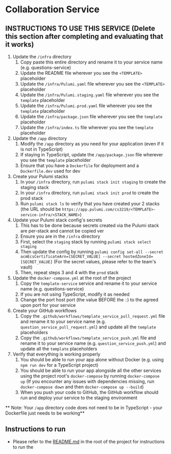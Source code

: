 # Collaboration Service

## INSTRUCTIONS TO USE THIS SERVICE (Delete this section after completing and evaluating that it works)

1. Update the `/infra` directory
   1. Copy paste this entire directory and rename it to your service name (e.g. questions-service)
   2. Update the README file wherever you see the `<TEMPLATE>` placeholder
   3. Update the `/infra/Pulumi.yaml` file wherever you see the `<TEMPLATE>` placeholder
   4. Update the `/infra/Pulumi.staging.yaml` file wherever you see the `template` placeholder
   5. Update the `/infra/Pulumi.prod.yaml` file wherever you see the `template` placeholder
   6. Update the `/infra/package.json` file wherever you see the `template` placeholder
   7. Update the `/infra/index.ts` file wherever you see the `template` placeholder
2. Update the `/app` directory
   1. Modify the `/app` directory as you need for your application (even if it is not in TypeScript)
   2. If staying in TypeScript, update the `/app/package.json` file wherever you see the `template` placeholder
   3. Ensure that you have a `Dockerfile` for deployment and a `Dockerfile.dev` used for dev
3. Create your Pulumi stacks
   1. In your `/infra` directory, run `pulumi stack init staging` to create the staging stack
   2. In your `/infra` directory, run `pulumi stack init prod` to create the prod stack
   3. Run `pulumi stack ls` to verify that you have created your 2 stacks (the URL should be `https://app.pulumi.com/cs3219/<TEMPLATE>-service-infra/<STACK_NAME>`)
4. Update your Pulumi stack config's secrets
   1. This has to be done because secrets created via the Pulumi stack are per-stack and cannot be copied ver
   2. Ensure you are in the `/infra` directory
   3. First, select the `staging` stack by running `pulumi stack select staging`
   4. Then update the config by running `pulumi config set-all --secret acmEcsCertificateArn=[SECRET_VALUE] --secret hostedZoneId=[SECRET_VALUE]` (For the secret values, please refer to the team's vault)
   5. Then, repeat steps 3 and 4 with the `prod` stack
5. Update the `docker-compose.yml` at the root of the project
   1. Copy the `template-service` service and rename it to your service name (e.g. questions-service)
   2. If you are not using TypeScript, modify it as needed
   3. Change the port host port (the value BEFORE the `:`) to the agreed upon port for your service
6. Create your GitHub workflows
   1. Copy the `.github/workflows/template_service_pull_request.yml` file and rename it to your service name (e.g. `question_service_pull_request.yml`) and update all the `template` placeholders
   2. Copy the `.github/workflows/template_service_push.yml` file and rename it to your service name (e.g. `question_service_push.yml`) and update all the `template` placeholders
7. Verify that everything is working properly
   1. You should be able to run your app alone without Docker (e.g. using `npm run dev` for a TypeScript project)
   2. You should be able to run your app alongside all the other services using the project root's `docker-compose` by running `docker-compose up` (If you encounter any issues with dependencies missing, run `docker-compose down` and then `docker-compose up --build`)
   3. When you push your code to GitHub, the GitHub workflow should run and deploy your service to the staging environment

** Note: Your `/app` directory code does not need to be in TypeScript - your Dockerfile just needs to be working**

## Instructions to run

- Please refer to the [README.md](../README.md) in the root of the project for instructions to run the <TEMPLATE> service

## New environment variables

If you need to add new environment variables, please add them to the following locations:

1. `/backend/<TEMPLATE>-service/app/.env.example` file and commit it. For others to run the service locally.

   1. If the value is a secret, leave it blank and store it with the team's vault (e.g. an API key, secret key, access token, ARN, etc.)
   2. If the value is not a secret, you can leave in the value in the `.env.example` file (e.g. http://localhost:8000, staging, 32, etc.)

2. `/backend/<TEMPLATE>-service/infra/index.ts` under the `Deploy an ECS Service on Fargate to host the application container` comment under the `env` object. For Pulumi to inject the appropriate environment variables during deployment.
